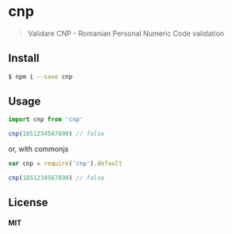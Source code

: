 # cnp

> Validare CNP - Romanian Personal Numeric Code validation

## Install

```sh
$ npm i --save cnp
```

## Usage

```js
import cnp from 'cnp'

cnp(1851234567890) // false
```

or, with commonjs

```js
var cnp = require('cnp').default

cnp(1851234567890) // false
```

## License

#### MIT
